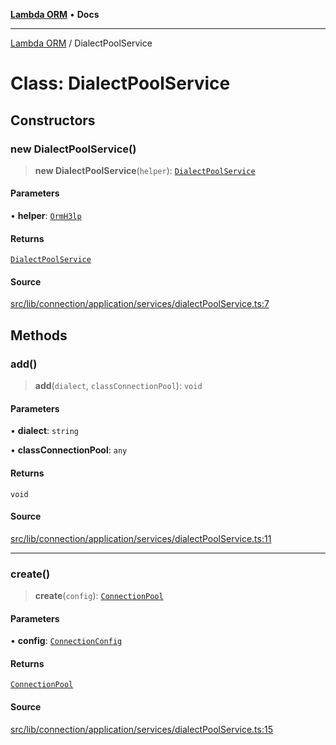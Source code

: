 [**Lambda ORM**](../README.md) • **Docs**

***

[Lambda ORM](../README.md) / DialectPoolService

# Class: DialectPoolService

## Constructors

### new DialectPoolService()

> **new DialectPoolService**(`helper`): [`DialectPoolService`](DialectPoolService.md)

#### Parameters

• **helper**: [`OrmH3lp`](OrmH3lp.md)

#### Returns

[`DialectPoolService`](DialectPoolService.md)

#### Source

[src/lib/connection/application/services/dialectPoolService.ts:7](https://github.com/lambda-orm/lambdaorm/blob/2cf61312276d569f6a73ea73b37f46a3cafdcc80/src/lib/connection/application/services/dialectPoolService.ts#L7)

## Methods

### add()

> **add**(`dialect`, `classConnectionPool`): `void`

#### Parameters

• **dialect**: `string`

• **classConnectionPool**: `any`

#### Returns

`void`

#### Source

[src/lib/connection/application/services/dialectPoolService.ts:11](https://github.com/lambda-orm/lambdaorm/blob/2cf61312276d569f6a73ea73b37f46a3cafdcc80/src/lib/connection/application/services/dialectPoolService.ts#L11)

***

### create()

> **create**(`config`): [`ConnectionPool`](../interfaces/ConnectionPool.md)

#### Parameters

• **config**: [`ConnectionConfig`](../interfaces/ConnectionConfig.md)

#### Returns

[`ConnectionPool`](../interfaces/ConnectionPool.md)

#### Source

[src/lib/connection/application/services/dialectPoolService.ts:15](https://github.com/lambda-orm/lambdaorm/blob/2cf61312276d569f6a73ea73b37f46a3cafdcc80/src/lib/connection/application/services/dialectPoolService.ts#L15)
